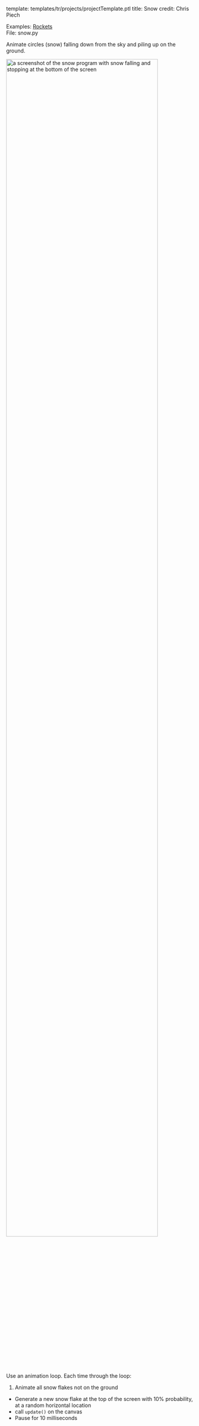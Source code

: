 template: templates/tr/projects/projectTemplate.ptl
title: Snow
credit: Chris Piech

Examples: [Rockets]({{pathToRoot}}tr/projects/rocketShip.html)<br/>
File: snow.py

Animate circles (snow) falling down from the sky and piling up on the ground.

<img src="{{pathToRoot}}img/projects/snow/snow.png" alt="a screenshot of the snow program with snow falling and stopping at the bottom of the screen" class="center" style="width: 90%" />

Use an animation loop. Each time through the loop:

1. Animate all snow flakes not on the ground
+ Generate a new snow flake at the top of the screen with 10% probability, at a random horizontal location
+ call `update()` on the canvas
+ Pause for 10 milliseconds
